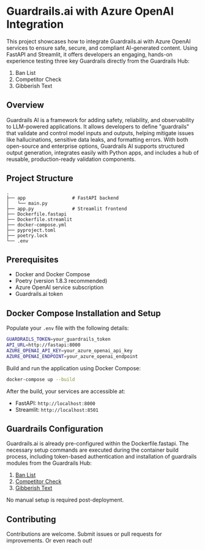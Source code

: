 # Guardrails.ai with Azure OpenAI Integration

This project showcases how to integrate Guardrails.ai with Azure OpenAI services to ensure safe, secure, and compliant AI-generated content. Using FastAPI and Streamlit, it offers developers an engaging, hands-on experience testing three key Guardrails directly from the Guardrails Hub:

1. Ban List
2. Competitor Check
3. Gibberish Text

## Overview

Guardrails AI is a framework for adding safety, reliability, and observability to LLM-powered applications. It allows developers to define "guardrails" that validate and control model inputs and outputs, helping mitigate issues like hallucinations, sensitive data leaks, and formatting errors. With both open-source and enterprise options, Guardrails AI supports structured output generation, integrates easily with Python apps, and includes a hub of reusable, production-ready validation components.

## Project Structure

```
.
├── app                 # FastAPI backend
│   └── main.py
├── app.py              # Streamlit frontend
├── Dockerfile.fastapi
├── Dockerfile.streamlit
├── docker-compose.yml
├── pyproject.toml
├── poetry.lock
└── .env
```

## Prerequisites

- Docker and Docker Compose
- Poetry (version 1.8.3 recommended)
- Azure OpenAI service subscription
- Guardrails.ai token

## Docker Compose Installation and Setup

Populate your `.env` file with the following details:

```bash
GUARDRAILS_TOKEN=your_guardrails_token
API_URL=http://fastapi:8000
AZURE_OPENAI_API_KEY=your_azure_openai_api_key
AZURE_OPENAI_ENDPOINT=your_azure_openai_endpoint
```

Build and run the application using Docker Compose:

```bash
docker-compose up --build
```

After the build, your services are accessible at:
- FastAPI: `http://localhost:8000`
- Streamlit: `http://localhost:8501`

## Guardrails Configuration

Guardrails.ai is already pre-configured within the Dockerfile.fastapi. The necessary setup commands are executed during the container build process, including token-based authentication and installation of guardrails modules from the Guardrails Hub:

1. [Ban List](https://hub.guardrailsai.com/validator/guardrails/ban_list)
1. [Competitor Check](https://hub.guardrailsai.com/validator/guardrails/competitor_check)
2. [Gibberish Text](https://hub.guardrailsai.com/validator/guardrails/gibberish_text)

No manual setup is required post-deployment.

## Contributing

Contributions are welcome. Submit issues or pull requests for improvements. Or even reach out!

